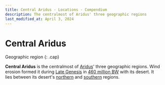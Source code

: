 ```yaml
---
title: Central Aridus - Locations - Compendium
description: The centralmost of Aridus' three geographic regions
last_modified_at: April 3, 2024
---
```


# Central Aridus
Geographic region
{: .cap}

**Central Aridus** is the centralmost of [Aridus](/compendium/locations/aridus/)' three geographic regions. Wind erosion formed it during [Late Genesis](/compendium/events/genesis/#late-genesis) in [460 million BW](/compendium/events/genesis/#461-million-bw) with its desert. It lies between its desert's [northern](/compendium/locations/northern-aridus/) and [southern](/compendium/locations/southern-aridus/) regions.